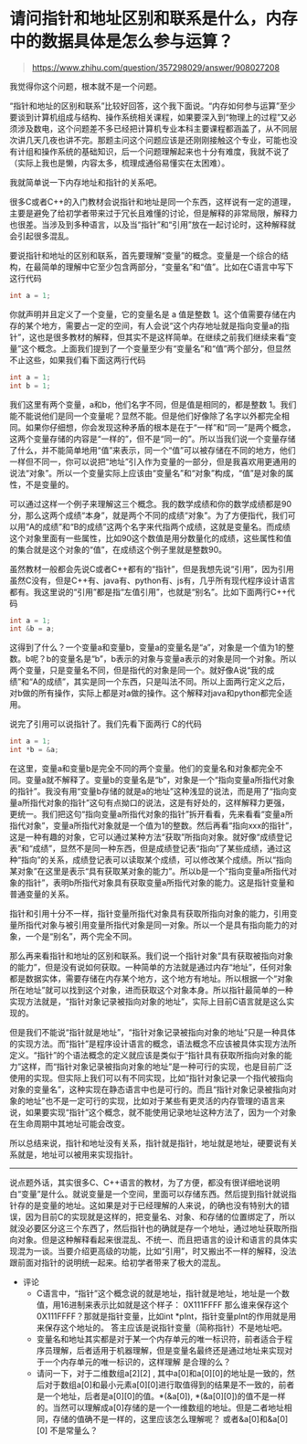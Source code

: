 # 请问指针和地址区别和联系是什么，内存中的数据具体是怎么参与运算？

> https://www.zhihu.com/question/357298029/answer/908027208

我觉得你这个问题，根本就不是一个问题。

“指针和地址的区别和联系”比较好回答，这个我下面说。“内存如何参与运算”至少要谈到计算机组成与结构、操作系统相关课程，如果要深入到“物理上的过程”又必须涉及数电，这个问题差不多已经把计算机专业本科主要课程都涵盖了，从不同层次讲几天几夜也讲不完。那题主问这个问题应该是还刚刚接触这个专业，可能也没有计组和操作系统的基础知识，后一个问题理解起来也十分有难度，我就不说了（实际上我也是懒，内容太多，梳理成通俗易懂实在太困难）。

我就简单说一下内存地址和指针的关系吧。

很多C或者C++的入门教材会说指针和地址是同一个东西，这样说有一定的道理，主要是避免了给初学者带来过于冗长且难懂的讨论，但是解释的非常局限，解释力也很差。当涉及到多种语言，以及当“指针”和“引用”放在一起讨论时，这种解释就会引起很多混乱。

要说指针和地址的区别和联系，首先要理解“变量”的概念。变量是一个综合的结构，在最简单的理解中它至少包含两部分，“变量名”和“值”。比如在C语言中写下这行代码

```c
int a = 1;
```

你就声明并且定义了一个变量，它的变量名是 a 值是整数 1。这个值需要存储在内存的某个地方，需要占一定的空间，有人会说“这个内存地址就是指向变量a的指针”，这也是很多教材的解释，但其实不是这样简单。在继续之前我们继续来看“变量”这个概念。上面我们提到了一个变量至少有“变量名”和“值”两个部分，但显然不止这些，如果我们看下面这两行代码

```c
int a = 1;
int b = 1;
```

我们这里有两个变量，a和b，他们名字不同，但是值是相同的，都是整数 1。我们能不能说他们是同一个变量呢？显然不能。但是他们好像除了名字以外都完全相同。如果你仔细想，你会发现这种矛盾的根本是在于“一样”和“同一”是两个概念，这两个变量存储的内容是“一样的”，但不是“同一的”。所以当我们说一个变量存储了什么，并不能简单地用“值”来表示，同一个“值”可以被存储在不同的地方，他们一样但不同一，你可以说把“地址”引入作为变量的一部分，但是我喜欢用更通用的说法“对象”。所以一个变量实际上应该由“变量名”和“对象”构成，“值”是对象的属性，不是变量的。

可以通过这样一个例子来理解这三个概念。我的数学成绩和你的数学成绩都是90分，那么这两个成绩“本身”，就是两个不同的成绩“对象”。为了方便指代，我们可以用“A的成绩”和“B的成绩”这两个名字来代指两个成绩，这就是变量名。而成绩这个对象里面有一些属性，比如90这个数值是用分数量化的成绩，这些属性和值的集合就是这个对象的“值”，在成绩这个例子里就是整数90。

虽然教材一般都会先说C或者C++都有的“指针”，但是我想先说“引用”，因为引用虽然C没有，但是C++有、java有、python有、js有，几乎所有现代程序设计语言都有。我这里说的“引用”都是指“左值引用”，也就是“别名”。比如下面两行C++代码

```cpp
int a = 1;
int &b = a;
```

这得到了什么？一个变量a和变量b，变量a的变量名是“a”，对象是一个值为1的整数。b呢？b的变量名是“b”，b表示的对象与变量a表示的对象是同一个对象。所以两个变量，只是变量名不同，但是指代的对象是同一个。就好像A说“我的成绩”和“A的成绩”，其实是同一个东西，只是叫法不同。所以上面两行定义之后，对b做的所有操作，实际上都是对a做的操作。这个解释对java和python都完全适用。

说完了引用可以说指针了。我们先看下面两行 C的代码

```c
int a = 1;
int *b = &a;
```

在这里，变量a和变量b是完全不同的两个变量。他们的变量名和对象都完全不同。变量a就不解释了。变量b的变量名是“b”，对象是一个“指向变量a所指代对象的指针”。我没有用“变量b存储的就是a的地址”这种浅显的说法，而是用了“指向变量a所指代对象的指针”这句有点拗口的说法，这是有好处的，这样解释力更强，更统一。我们把这句“指向变量a所指代对象的指针”拆开看看，先来看看“变量a所指代对象”，变量a所指代对象就是一个值为1的整数。然后再看“指向xxx的指针”，这是一种有趣的对象，它可以通过某种方法“获取”所指向对象。就好像“成绩登记表”和“成绩”，显然不是同一种东西，但是成绩登记表“指向”了某些成绩，通过这种“指向”的关系，成绩登记表可以读取某个成绩，可以修改某个成绩。所以“指向某对象”在这里是表示“具有获取某对象的能力”。所以b是一个“指向变量a所指代对象的指针”，表明b所指代对象具有获取变量a所指代对象的能力。这是指针变量和普通变量的关系。

指针和引用十分不一样，指针变量所指代对象具有获取所指向对象的能力，引用变量所指代对象与被引用变量所指代对象是同一对象。所以一个是具有指向能力的对象，一个是“别名”，两个完全不同。

那么再来看指针和地址的区别和联系。我们说一个指针对象“具有获取被指向对象的能力”，但是没有说如何获取。一种简单的方法就是通过内存“地址”，任何对象都是数据实体，需要存储在内存某个地方，这个地方有地址。所以根据一个“对象所在地址”就可以找到这个对象，进而获取这个对象本身。所以指针最简单的一种实现方法就是，“指针对象记录被指向对象的地址”，实际上目前C语言就是这么实现的。

但是我们不能说“指针就是地址”，“指针对象记录被指向对象的地址”只是一种具体的实现方法。而“指针”是程序设计语言的概念，语法概念不应该被具体实现方法所定义。“指针”的个语法概念的定义就应该是类似于“指针具有获取所指向对象的能力”这样，而“指针对象记录被指向对象的地址”是一种可行的实现，也是目前广泛使用的实现。但实际上我们可以有不同实现，比如“指针对象记录一个指代被指向对象的变量名”，这种实现在静态语言中也是可行的。而且“指针对象记录被指向对象的地址”也不是一定可行的实现，比如对于某些有更灵活的内存管理的语言来说，如果要实现“指针”这个概念，就不能使用记录地址这种方法了，因为一个对象在生命周期中其地址可能会改变。

所以总结来说，指针和地址没有关系，指针就是指针，地址就是地址，硬要说有关系就是，地址可以被用来实现指针。

------

说点题外话，其实很多C、C++语言的教材，为了方便，都没有很详细地说明白“变量”是什么。就说变量是一个空间，里面可以存储东西。然后提到指针就说指针存的是变量的地址。这如果是对于已经理解的人来说，的确也没有特别大的错误，因为目前C的实现就是这样的，把变量名、对象、和存储的位置绑定了，所以就没必要区分这三个东西了，然后指针也的确就是存一个地址，通过地址获取所指向对象。但是这种解释看起来很混乱、不统一、而且把语言的设计和语言的具体实现混为一谈。当要介绍更高级的功能，比如“引用”，时又搬出不一样的解释，没法跟前面对指针的说明统一起来。给初学者带来了极大的混乱。

* 评论
  * C语言中，“指针”这个概念说的就是地址，指针就是地址，地址是一个数值，用16进制来表示比如就是这个样子： 0X111FFFF 那么谁来保存这个0X111FFFF？那就是指针变量，比如int *pInt，指针变量pInt的作用就是用来保存这个地址的。
    答主应该是说指针变量（简称指针）不是地址吧。
  * 变量名和地址其实都是对于某一个内存单元的唯一标识符，前者适合于程序员理解，后者适用于机器理解，但是变量名最终还是通过地址来实现对于一个内存单元的唯一标识的，这样理解 是合理的么？
  * 请问一下，对于二维数组a[2][2] , 其中a[0]和a[0][0]的地址是一致的，然后对于数组a[0]和最小元素a[0][0]进行取值得到的结果是不一致的，前者是一个地址，后者是a[0][0]的值。*(&a[0]), *(&a[0][0])的值不是一样的。当然可以理解成a[0]存储的是一个一维数组的地址。但是二者地址相同，存储的值确不是一样的，这里应该怎么理解呢？ 或者&a[0]和&a[0][0] 不是常量么？

